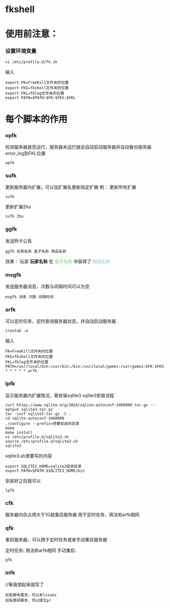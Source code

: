 # fkshell
# 使用前注意：

### 设置环境变量
```shell
vi /etc/profile.d/fk.sh
```
输入
```shell
export FK=FreeKill文件夹的位置
export FKS=fkshell文件夹的位置
export FKL=fklog文件夹的位置
export PATH=$PATH:$FK:$FKS:$FKL
```

# 每个脚本的作用
### opfk
检测服务器是否运行，服务器未运行就会自动启动服务器并自动备份服务器error_log到FKL位置
```shell
opfk
```
### sufk
更新服务器内扩展，可以加扩展名更新指定扩展
例：
更新所有扩展
```shell
sufk
```
更新扩展2hu
```shell
sufk 2hu
```
### ggfk
发送狗卡公告 
```shell
ggfk 玩家名称 盒子名称 物品名称
```
效果：
玩家 **玩家名称** 在 **<font color=lightgreen>盒子名称</font>** 中获得了 **<font color=lightblue>物品名称</font>**
### msgfk
发送服务器消息，次数与间隔时间可以为空
```shell
msgfk 消息 次数 间隔时间
```
### arfk
可以定时任务，定时查询服务器状态，并自动启动服务器
```shell
crontab -e
```
输入
```shell
FK=FreeKill文件夹的位置
FKS=fkshell文件夹的位置
FKL=fklog文件夹的位置
PATH=/usr/local/bin:/usr/bin:/bin:/usr/local/games:/usr/games:$FK:$FKS:$FKL
* * * * * arfk
```
### lpfk
显示服务器内扩展情况，需安装sqlite3
sqlite3安装流程
```shell
curl https://www.sqlite.org/2024/sqlite-autoconf-3460000.tar.gz --optput sqlite3.tar.gz
tar -zxvf sqlite3.tar.gz -C .
cd sqlite-autoconf-3460000
./configure --prefix=想要安装的目录
make
make install
vi /etc/profile.d/sqlite3.sh
source /etc/profile.d/sqlite3.sh
sqlite3
```
sqlite3.sh里要写的内容
```shell
export SQLITE3_HOME=sqlite3安装目录
export PATH=$PATH:$SQLITE3_HOME/bin
```
安装好之后就可以
```shell
lpfk
```

### cfk

服务器内存占用大于1G就重启服务器
用于定时任务，用法和arfk相同

### qfk
重启服务器，可以用于定时任务或者手动重启服务器

定时任务:
用法和arfk相同
手动重启:
```shell
qfk
```

### infk
//等我想起来就写了

```
如有脚本需求，可以发lssues
如有更好脚本，可以提交pr
```
